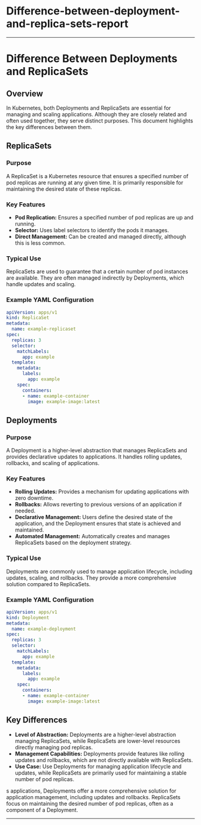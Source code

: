# Difference-between-deployment-and-replica-sets-report

---

# Difference Between Deployments and ReplicaSets

## Overview

In Kubernetes, both Deployments and ReplicaSets are essential for managing and scaling applications. Although they are closely related and often used together, they serve distinct purposes. This document highlights the key differences between them.

## ReplicaSets

### Purpose

A ReplicaSet is a Kubernetes resource that ensures a specified number of pod replicas are running at any given time. It is primarily responsible for maintaining the desired state of these replicas.

### Key Features

- **Pod Replication:** Ensures a specified number of pod replicas are up and running.
- **Selector:** Uses label selectors to identify the pods it manages.
- **Direct Management:** Can be created and managed directly, although this is less common.

### Typical Use

ReplicaSets are used to guarantee that a certain number of pod instances are available. They are often managed indirectly by Deployments, which handle updates and scaling.

### Example YAML Configuration

```yaml
apiVersion: apps/v1
kind: ReplicaSet
metadata:
  name: example-replicaset
spec:
  replicas: 3
  selector:
    matchLabels:
      app: example
  template:
    metadata:
      labels:
        app: example
    spec:
      containers:
      - name: example-container
        image: example-image:latest
```

## Deployments

### Purpose

A Deployment is a higher-level abstraction that manages ReplicaSets and provides declarative updates to applications. It handles rolling updates, rollbacks, and scaling of applications.

### Key Features

- **Rolling Updates:** Provides a mechanism for updating applications with zero downtime.
- **Rollbacks:** Allows reverting to previous versions of an application if needed.
- **Declarative Management:** Users define the desired state of the application, and the Deployment ensures that state is achieved and maintained.
- **Automated Management:** Automatically creates and manages ReplicaSets based on the deployment strategy.

### Typical Use

Deployments are commonly used to manage application lifecycle, including updates, scaling, and rollbacks. They provide a more comprehensive solution compared to ReplicaSets.

### Example YAML Configuration

```yaml
apiVersion: apps/v1
kind: Deployment
metadata:
  name: example-deployment
spec:
  replicas: 3
  selector:
    matchLabels:
      app: example
  template:
    metadata:
      labels:
        app: example
    spec:
      containers:
      - name: example-container
        image: example-image:latest
```

## Key Differences

- **Level of Abstraction:** Deployments are a higher-level abstraction managing ReplicaSets, while ReplicaSets are lower-level resources directly managing pod replicas.
- **Management Capabilities:** Deployments provide features like rolling updates and rollbacks, which are not directly available with ReplicaSets.
- **Use Case:** Use Deployments for managing application lifecycle and updates, while ReplicaSets are primarily used for maintaining a stable number of pod replicas.

s applications, Deployments offer a more comprehensive solution for application management, including updates and rollbacks. ReplicaSets focus on maintaining the desired number of pod replicas, often as a component of a Deployment.

---

